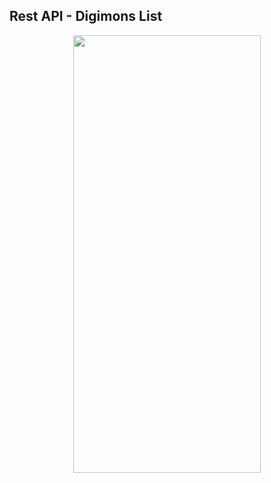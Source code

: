 ## Rest API - Digimons List

<p align="center" width="100%">
    <img src="https://github.com/thiago-you/rest-api/assets/home.png" width="300" height="700">
</p>